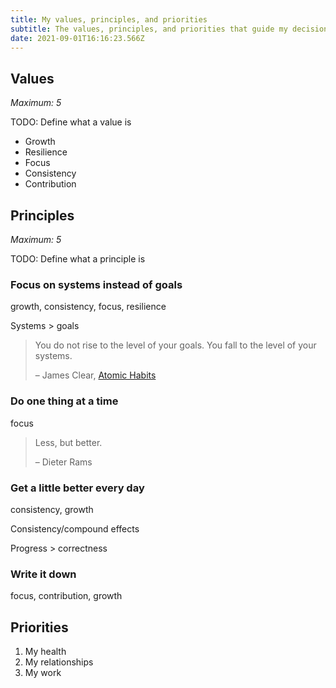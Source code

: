 ```yaml
---
title: My values, principles, and priorities
subtitle: The values, principles, and priorities that guide my decisions
date: 2021-09-01T16:16:23.566Z
---
```

## Values
_Maximum: 5_



TODO: Define what a value is


- Growth
- Resilience
- Focus
- Consistency
- Contribution

## Principles

_Maximum: 5_


TODO: Define what a principle is

### Focus on systems instead of goals

growth, consistency, focus, resilience

Systems > goals

> You do not rise to the level of your goals. You fall to the level of your systems.
>
> – James Clear, [Atomic Habits](https://jamesclear.com/atomic-habits)

### Do one thing at a time

focus

> Less, but better.
>
> – Dieter Rams

### Get a little better every day

consistency, growth

Consistency/compound effects

Progress > correctness

### Write it down

focus, contribution, growth

## Priorities

1. My health
1. My relationships
1. My work